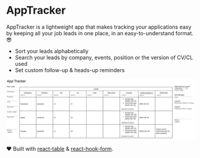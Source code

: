 # AppTracker

AppTracker is a lightweight app that makes tracking your applications easy by keeping all your job leads in one place, in an easy-to-understand format. :sunglasses:
* Sort your leads alphabetically
* Search your leads by company, events, position or the version of CV/CL used
* Set custom follow-up & heads-up reminders

![](img/main.png)

:heart: Built with [react-table](https://github.com/tannerlinsley/react-table) & [react-hook-form](https://github.com/react-hook-form/react-hook-form).

